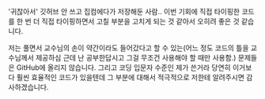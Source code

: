 '귀찮아서' 깃허브 안 쓰고 집컴에다가 저장해둔 사람.. 이번 기회에 직접 타이핑한 코드를 한 번 더 직접 타이핑하면서 고칠 부분을 고치게 되는 것 같아서 오히려 좋은 것 같습니다. 

저는 풀면서 교수님의 손이 약간이라도 들어갔다고 할 수 있는(어느 정도 코드의 틀을 교수님께서 제공하심 근데 난 공부한답시고 그걸 무조건 사용해야 할 때만 사용함.) 문제들은 GitHub에 올리지 않습니다. 그리고 코딩 입문자 수준인 제가 쓴거라 당연히 이거보다 훨씬 효율적인 코드가 있을텐데 
그 부분에 대해서 적극적으로 저한테 알려주시면 감사하겠습니다.
